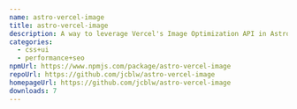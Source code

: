 ```yaml
---
name: astro-vercel-image
title: astro-vercel-image
description: A way to leverage Vercel's Image Optimization API in Astro
categories:
  - css+ui
  - performance+seo
npmUrl: https://www.npmjs.com/package/astro-vercel-image
repoUrl: https://github.com/jcblw/astro-vercel-image
homepageUrl: https://github.com/jcblw/astro-vercel-image
downloads: 7
---
```

